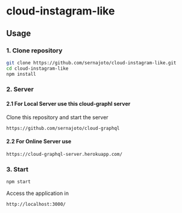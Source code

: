 # cloud-instagram-like

## Usage

### 1. Clone repository

```sh
git clone https://github.com/sernajoto/cloud-instagram-like.git
cd cloud-instagram-like
npm install
```

### 2. Server

#### 2.1 For Local Server use this cloud-graphl server

Clone this repository and start the server
```
https://github.com/sernajoto/cloud-graphql
```

#### 2.2 For Online Server use

```
https://cloud-graphql-server.herokuapp.com/
```

### 3. Start

```sh
npm start
```

Access the application in
```
http://localhost:3000/
```